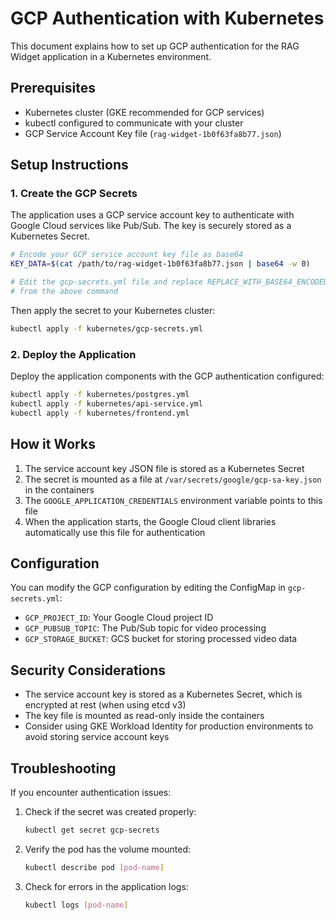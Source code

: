 # GCP Authentication with Kubernetes

This document explains how to set up GCP authentication for the RAG Widget application in a Kubernetes environment.

## Prerequisites

- Kubernetes cluster (GKE recommended for GCP services)
- kubectl configured to communicate with your cluster
- GCP Service Account Key file (`rag-widget-1b0f63fa8b77.json`)

## Setup Instructions

### 1. Create the GCP Secrets

The application uses a GCP service account key to authenticate with Google Cloud services like Pub/Sub. The key is securely stored as a Kubernetes Secret.

```bash
# Encode your GCP service account key file as base64
KEY_DATA=$(cat /path/to/rag-widget-1b0f63fa8b77.json | base64 -w 0)

# Edit the gcp-secrets.yml file and replace REPLACE_WITH_BASE64_ENCODED_SA_KEY with the output
# from the above command
```

Then apply the secret to your Kubernetes cluster:

```bash
kubectl apply -f kubernetes/gcp-secrets.yml
```

### 2. Deploy the Application

Deploy the application components with the GCP authentication configured:

```bash
kubectl apply -f kubernetes/postgres.yml
kubectl apply -f kubernetes/api-service.yml
kubectl apply -f kubernetes/frontend.yml
```

## How it Works

1. The service account key JSON file is stored as a Kubernetes Secret
2. The secret is mounted as a file at `/var/secrets/google/gcp-sa-key.json` in the containers
3. The `GOOGLE_APPLICATION_CREDENTIALS` environment variable points to this file
4. When the application starts, the Google Cloud client libraries automatically use this file for authentication

## Configuration

You can modify the GCP configuration by editing the ConfigMap in `gcp-secrets.yml`:

- `GCP_PROJECT_ID`: Your Google Cloud project ID
- `GCP_PUBSUB_TOPIC`: The Pub/Sub topic for video processing
- `GCP_STORAGE_BUCKET`: GCS bucket for storing processed video data

## Security Considerations

- The service account key is stored as a Kubernetes Secret, which is encrypted at rest (when using etcd v3)
- The key file is mounted as read-only inside the containers
- Consider using GKE Workload Identity for production environments to avoid storing service account keys

## Troubleshooting

If you encounter authentication issues:

1. Check if the secret was created properly:
   ```bash
   kubectl get secret gcp-secrets
   ```

2. Verify the pod has the volume mounted:
   ```bash
   kubectl describe pod [pod-name]
   ```

3. Check for errors in the application logs:
   ```bash
   kubectl logs [pod-name]
   ```